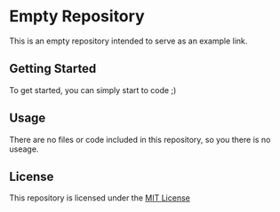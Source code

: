 # Empty Repository

This is an empty repository intended to serve as an example link. 

## Getting Started

To get started, you can simply start to code ;)

## Usage

There are no files or code included in this repository, so you there is no useage.

## License

This repository is licensed under the [MIT License](LICENSE)
